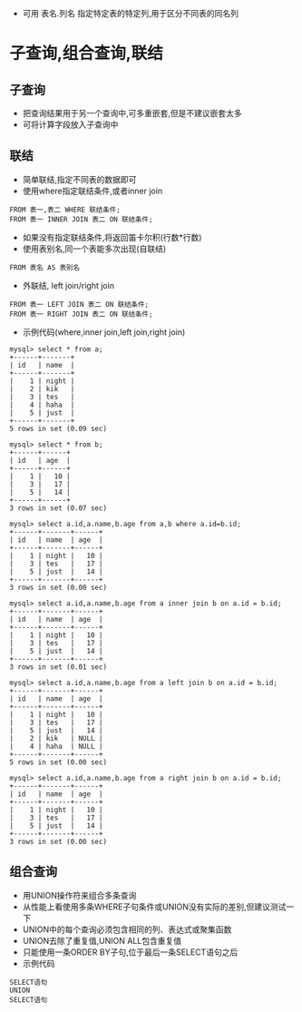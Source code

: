 - 可用 表名.列名 指定特定表的特定列,用于区分不同表的同名列

# 子查询,组合查询,联结

## 子查询
- 把查询结果用于另一个查询中,可多重嵌套,但是不建议嵌套太多
- 可将计算字段放入子查询中

## 联结
- 简单联结,指定不同表的数据即可
- 使用where指定联结条件,或者inner join
```
FROM 表一,表二 WHERE 联结条件;
FROM 表一 INNER JOIN 表二 ON 联结条件;
```
- 如果没有指定联结条件,将返回笛卡尔积(行数\*行数)
- 使用表别名,同一个表能多次出现(自联结)
```
FROM 表名 AS 表别名
```
- 外联结, left join/right join
```
FROM 表一 LEFT JOIN 表二 ON 联结条件;
FROM 表一 RIGHT JOIN 表二 ON 联结条件;
```
- 示例代码(where,inner join,left join,right join)
```
mysql> select * from a;
+------+-------+
| id   | name  |
+------+-------+
|    1 | night |
|    2 | kik   |
|    3 | tes   |
|    4 | haha  |
|    5 | just  |
+------+-------+
5 rows in set (0.09 sec)

mysql> select * from b;
+------+------+
| id   | age  |
+------+------+
|    1 |   10 |
|    3 |   17 |
|    5 |   14 |
+------+------+
3 rows in set (0.07 sec)

mysql> select a.id,a.name,b.age from a,b where a.id=b.id;
+------+-------+------+
| id   | name  | age  |
+------+-------+------+
|    1 | night |   10 |
|    3 | tes   |   17 |
|    5 | just  |   14 |
+------+-------+------+
3 rows in set (0.00 sec)

mysql> select a.id,a.name,b.age from a inner join b on a.id = b.id;
+------+-------+------+
| id   | name  | age  |
+------+-------+------+
|    1 | night |   10 |
|    3 | tes   |   17 |
|    5 | just  |   14 |
+------+-------+------+
3 rows in set (0.01 sec)

mysql> select a.id,a.name,b.age from a left join b on a.id = b.id;
+------+-------+------+
| id   | name  | age  |
+------+-------+------+
|    1 | night |   10 |
|    3 | tes   |   17 |
|    5 | just  |   14 |
|    2 | kik   | NULL |
|    4 | haha  | NULL |
+------+-------+------+
5 rows in set (0.00 sec)

mysql> select a.id,a.name,b.age from a right join b on a.id = b.id;
+------+-------+------+
| id   | name  | age  |
+------+-------+------+
|    1 | night |   10 |
|    3 | tes   |   17 |
|    5 | just  |   14 |
+------+-------+------+
3 rows in set (0.00 sec)
```

## 组合查询
- 用UNION操作符来组合多条查询
- 从性能上看使用多条WHERE子句条件或UNION没有实际的差别,但建议测试一下
- UNION中的每个查询必须包含相同的列、表达式或聚集函数
- UNION去除了重复值,UNION ALL包含重复值
- 只能使用一条ORDER BY子句,位于最后一条SELECT语句之后
- 示例代码
```
SELECT语句
UNION
SELECT语句
```

